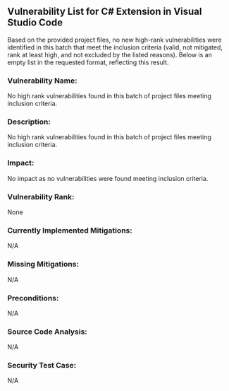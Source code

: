 ## Vulnerability List for C# Extension in Visual Studio Code

Based on the provided project files, no new high-rank vulnerabilities were identified in this batch that meet the inclusion criteria (valid, not mitigated, rank at least high, and not excluded by the listed reasons). Below is an empty list in the requested format, reflecting this result.

### Vulnerability Name:
No high rank vulnerabilities found in this batch of project files meeting inclusion criteria.

### Description:
No high rank vulnerabilities found in this batch of project files meeting inclusion criteria.

### Impact:
No impact as no vulnerabilities were found meeting inclusion criteria.

### Vulnerability Rank:
None

### Currently Implemented Mitigations:
N/A

### Missing Mitigations:
N/A

### Preconditions:
N/A

### Source Code Analysis:
N/A

### Security Test Case:
N/A